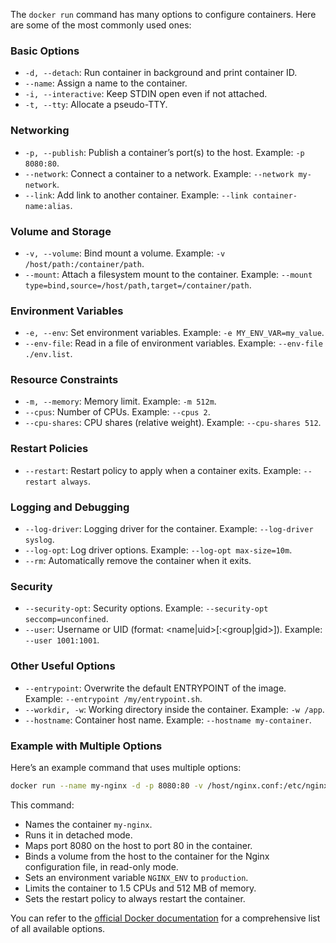 The `docker run` command has many options to configure containers. Here are some of the most commonly used ones:

### Basic Options

- `-d, --detach`: Run container in background and print container ID.
- `--name`: Assign a name to the container.
- `-i, --interactive`: Keep STDIN open even if not attached.
- `-t, --tty`: Allocate a pseudo-TTY.

### Networking

- `-p, --publish`: Publish a container’s port(s) to the host. Example: `-p 8080:80`.
- `--network`: Connect a container to a network. Example: `--network my-network`.
- `--link`: Add link to another container. Example: `--link container-name:alias`.

### Volume and Storage

- `-v, --volume`: Bind mount a volume. Example: `-v /host/path:/container/path`.
- `--mount`: Attach a filesystem mount to the container. Example: `--mount type=bind,source=/host/path,target=/container/path`.

### Environment Variables

- `-e, --env`: Set environment variables. Example: `-e MY_ENV_VAR=my_value`.
- `--env-file`: Read in a file of environment variables. Example: `--env-file ./env.list`.

### Resource Constraints

- `-m, --memory`: Memory limit. Example: `-m 512m`.
- `--cpus`: Number of CPUs. Example: `--cpus 2`.
- `--cpu-shares`: CPU shares (relative weight). Example: `--cpu-shares 512`.

### Restart Policies

- `--restart`: Restart policy to apply when a container exits. Example: `--restart always`.

### Logging and Debugging

- `--log-driver`: Logging driver for the container. Example: `--log-driver syslog`.
- `--log-opt`: Log driver options. Example: `--log-opt max-size=10m`.
- `--rm`: Automatically remove the container when it exits.

### Security

- `--security-opt`: Security options. Example: `--security-opt seccomp=unconfined`.
- `--user`: Username or UID (format: <name|uid>[:<group|gid>]). Example: `--user 1001:1001`.

### Other Useful Options

- `--entrypoint`: Overwrite the default ENTRYPOINT of the image. Example: `--entrypoint /my/entrypoint.sh`.
- `--workdir, -w`: Working directory inside the container. Example: `-w /app`.
- `--hostname`: Container host name. Example: `--hostname my-container`.

### Example with Multiple Options

Here’s an example command that uses multiple options:

```bash
docker run --name my-nginx -d -p 8080:80 -v /host/nginx.conf:/etc/nginx/nginx.conf:ro -e NGINX_ENV=production --cpus 1.5 --memory 512m --restart always nginx
```

This command:
- Names the container `my-nginx`.
- Runs it in detached mode.
- Maps port 8080 on the host to port 80 in the container.
- Binds a volume from the host to the container for the Nginx configuration file, in read-only mode.
- Sets an environment variable `NGINX_ENV` to `production`.
- Limits the container to 1.5 CPUs and 512 MB of memory.
- Sets the restart policy to always restart the container.

You can refer to the [official Docker documentation](https://docs.docker.com/engine/reference/run/) for a comprehensive list of all available options.